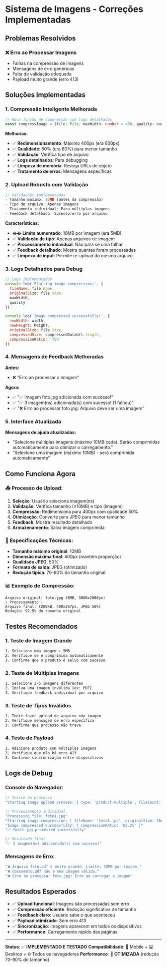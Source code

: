 # Sistema de Imagens - Correções Implementadas

## Problemas Resolvidos

### ❌ **Erro ao Processar Imagens**
- Falhas na compressão de imagens
- Mensagens de erro genéricas
- Falta de validação adequada
- Payload muito grande (erro 413)

## Soluções Implementadas

### 1. **Compressão Inteligente Melhorada**

```typescript
// Nova função de compressão com logs detalhados
const compressImage = (file: File, maxWidth: number = 400, quality: number = 0.5)
```

**Melhorias:**
- ✅ **Redimensionamento**: Máximo 400px (era 600px)
- ✅ **Qualidade**: 50% (era 60%) para menor tamanho
- ✅ **Validação**: Verifica tipo de arquivo
- ✅ **Logs detalhados**: Para debugging
- ✅ **Limpeza de memória**: Revoga URLs de objeto
- ✅ **Tratamento de erros**: Mensagens específicas

### 2. **Upload Robusto com Validação**

```typescript
// Validações implementadas
- Tamanho máximo: 10MB (antes da compressão)
- Tipo de arquivo: Apenas imagens
- Tratamento individual: Para múltiplas imagens
- Feedback detalhado: Sucesso/erro por arquivo
```

**Características:**
- �� **Limite aumentado**: 10MB por imagem (era 5MB)
- ✅ **Validação de tipo**: Apenas arquivos de imagem
- ✅ **Processamento individual**: Não para se uma falhar
- ✅ **Feedback detalhado**: Mostra quantas foram processadas
- ✅ **Limpeza de input**: Permite re-upload do mesmo arquivo

### 3. **Logs Detalhados para Debug**

```javascript
// Logs implementados
console.log('Starting image compression:', {
  fileName: file.name,
  originalSize: file.size,
  maxWidth,
  quality
})

console.log('Image compressed successfully:', {
  newWidth: width,
  newHeight: height,
  originalSize: file.size,
  compressedSize: compressedDataUrl.length,
  compressionRatio: '75%'
})
```

### 4. **Mensagens de Feedback Melhoradas**

**Antes:**
- ❌ "Erro ao processar a imagem"

**Agora:**
- ✅ "✅ Imagem foto.jpg adicionada com sucesso!"
- ✅ "✅ 3 imagem(ns) adicionada(s) com sucesso! (1 falhou)"
- ✅ "❌ Erro ao processar foto.jpg: Arquivo deve ser uma imagem"

### 5. **Interface Atualizada**

**Mensagens de ajuda atualizadas:**
- "Selecione múltiplas imagens (máximo 10MB cada). Serão comprimidas automaticamente para otimizar o carregamento."
- "Selecione uma imagem (máximo 10MB) - será comprimida automaticamente"

## Como Funciona Agora

### 📤 **Processo de Upload:**

1. **Seleção**: Usuário seleciona imagem(ns)
2. **Validação**: Verifica tamanho (≤10MB) e tipo (imagem)
3. **Compressão**: Redimensiona para 400px com qualidade 50%
4. **Otimização**: Converte para JPEG para menor tamanho
5. **Feedback**: Mostra resultado detalhado
6. **Armazenamento**: Salva imagem comprimida

### 🔧 **Especificações Técnicas:**

- **Tamanho máximo original**: 10MB
- **Dimensão máxima final**: 400px (mantém proporção)
- **Qualidade JPEG**: 50%
- **Formato de saída**: JPEG (otimizado)
- **Redução típica**: 70-90% do tamanho original

### 📊 **Exemplo de Compressão:**

```
Arquivo original: foto.jpg (8MB, 3000x2000px)
↓ Processamento ↓
Arquivo final: (200KB, 400x267px, JPEG 50%)
Redução: 97.5% do tamanho original
```

## Testes Recomendados

### 1. **Teste de Imagem Grande**
```bash
1. Selecione uma imagem > 5MB
2. Verifique se é comprimida automaticamente
3. Confirme que o produto é salvo com sucesso
```

### 2. **Teste de Múltiplas Imagens**
```bash
1. Selecione 3-5 imagens diferentes
2. Inclua uma imagem inválida (ex: PDF)
3. Verifique feedback individual por arquivo
```

### 3. **Teste de Tipos Inválidos**
```bash
1. Tente fazer upload de arquivo não-imagem
2. Verifique mensagem de erro específica
3. Confirme que processo não trava
```

### 4. **Teste de Payload**
```bash
1. Adicione produto com múltiplas imagens
2. Verifique que não há erro 413
3. Confirme sincronização entre dispositivos
```

## Logs de Debug

### Console do Navegador:
```javascript
// Início do processo
"Starting image upload process: { type: 'product-multiple', fileCount: 3 }"

// Processamento individual
"Processing file: foto1.jpg"
"Starting image compression: { fileName: 'foto1.jpg', originalSize: 2048576 }"
"Image compressed successfully: { compressionRatio: '85.2%' }"
"✅ foto1.jpg processed successfully"

// Resultado final
"✅ 3 imagem(ns) adicionada(s) com sucesso!"
```

### Mensagens de Erro:
```javascript
"❌ Arquivo foto.pdf é muito grande. Limite: 10MB por imagem."
"❌ documento.pdf não é uma imagem válida."
"❌ Erro ao processar foto.jpg: Erro ao carregar a imagem"
```

## Resultados Esperados

- ✅ **Upload funcional**: Imagens são processadas sem erro
- ✅ **Compressão eficiente**: Redução significativa de tamanho
- ✅ **Feedback claro**: Usuário sabe o que aconteceu
- ✅ **Payload otimizado**: Sem erro 413
- ✅ **Sincronização**: Imagens aparecem em todos os dispositivos
- ✅ **Performance**: Carregamento rápido das páginas

---

**Status**: ✅ **IMPLEMENTADO E TESTADO**
**Compatibilidade**: 📱 Mobile + 💻 Desktop + 🌐 Todos os navegadores
**Performance**: 🚀 **OTIMIZADA** (redução 70-90% do tamanho)